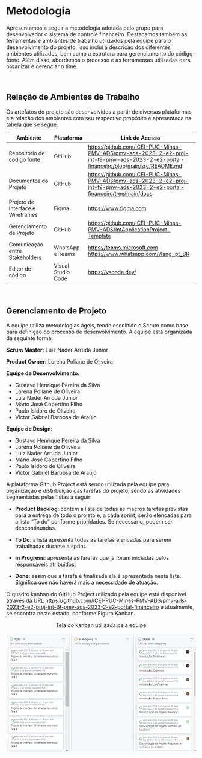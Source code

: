 
# Metodologia

Apresentamos a seguir a metodologia adotada pelo grupo para desenvolvedor o sistema de controle financeiro. Destacamos também as ferramentas e ambientes de trabalho utilizados pela equipe para o desenvolvimento do projeto. Isso inclui a descrição dos diferentes ambientes utilizados, bem como a estrutura para gerenciamento do código-fonte. Além disso, abordamos o processo e as ferramentas utilizadas para organizar e gerenciar o time.

<br>


## Relação de Ambientes de Trabalho

Os artefatos do projeto são desenvolvidos a partir de diversas plataformas e a relação dos ambientes com seu respectivo propósito é apresentada na tabela que se segue:

|Ambiente    | Plataforma  | Link de Acesso |
|-----------|---------------------|-------------------|
|Repositório de código fonte| GitHub |https://github.com/ICEI-PUC-Minas-PMV-ADS/pmv-ads-2023-2-e2-proj-int-t9-pmv-ads-2023-2-e2-portal-financeiro/blob/main/src/README.md | 
|Documentos do Projeto| GitHub | https://github.com/ICEI-PUC-Minas-PMV-ADS/pmv-ads-2023-2-e2-proj-int-t9-pmv-ads-2023-2-e2-portal-financeiro/tree/main/docs |
|Projeto de Interface e Wireframes| Figma | https://www.figma.com |
|Gerenciamento de Projeto| GitHub | https://github.com/ICEI-PUC-Minas-PMV-ADS/IntApplicationProject-Template |
|Comunicação entre Stakeholders | WhatsApp e Teams |  https://teams.microsoft.com - https://www.whatsapp.com/?lang=pt_BR  |
|Editor de código | Visual Studio Code| https://vscode.dev/ |
<br>

## Gerenciamento de Projeto

A equipe utiliza metodologias ágeis, tendo escolhido o Scrum como base para definição do processo de desenvolvimento.
A equipe está organizada da seguinte forma:

**Scrum Master:**  Luiz Nader Arruda Junior

**Product Owner:** Lorena Poliane de Oliveira

**Equipe de Desenvolvimento:** 
- Gustavo Henrique Pereira da Silva
- Lorena Poliane de Oliveira
- Luiz Nader Arruda Junior
- Mário José Copertino Filho
- Paulo Isidoro de Oliveira
- Victor Gabriel Barbosa de Araújo


**Equipe de Design:**
- Gustavo Henrique Pereira da Silva
- Lorena Poliane de Oliveira
- Luiz Nader Arruda Junior
- Mário José Copertino Filho
- Paulo Isidoro de Oliveira
- Victor Gabriel Barbosa de Araújo

A plataforma Github Project está sendo utilizada pela equipe para organização e distribuição das tarefas do projeto, sendo as atividades segmentadas pelas listas a seguir: 
 
* **Product Backlog**: contém a lista de todas as macros tarefas previstas para a entrega de todo o projeto e, a cada sprint, serão elencadas para a lista “To do” conforme prioridades. Se necessário, podem ser descontinuadas. 

* **To Do**: a lista apresenta todas as tarefas elencadas para serem trabalhadas durante a sprint. 

* **In Progress**: apresenta as tarefas que já foram iniciadas pelos responsáveis atribuídos. 

* **Done**: assim que a tarefa é finalizada ela é apresentada nesta lista. Significa que não haverá mais a necessidade de atuação. 

O quadro kanban do GitHub Project utilizado pela equipe está disponível através da URL https://github.com/ICEI-PUC-Minas-PMV-ADS/pmv-ads-2023-2-e2-proj-int-t9-pmv-ads-2023-2-e2-portal-financeiro e atualmente, se encontra neste estado, conforme Figura Kanban.  

<div align="center">

Tela do kanban utilizada pela equipe 

 </div>
 <img align="right" src="img/kanban.png">
